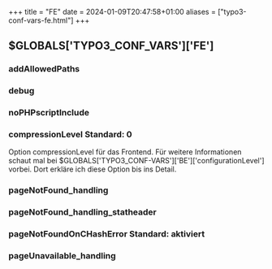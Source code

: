+++
title = "FE"
date = 2024-01-09T20:47:58+01:00
aliases = ["typo3-conf-vars-fe.html"]
+++

## $GLOBALS['TYPO3_CONF_VARS']['FE']

### addAllowedPaths

### debug

### noPHPscriptInclude

### compressionLevel Standard: 0

Option compressionLevel für das Frontend. Für weitere Informationen schaut mal bei $GLOBALS['TYPO3_CONF-VARS']['BE']['configurationLevel'] vorbei. Dort erkläre ich diese Option bis ins Detail.

### pageNotFound_handling

### pageNotFound_handling_statheader

### pageNotFoundOnCHashError Standard: aktiviert

### pageUnavailable_handling
